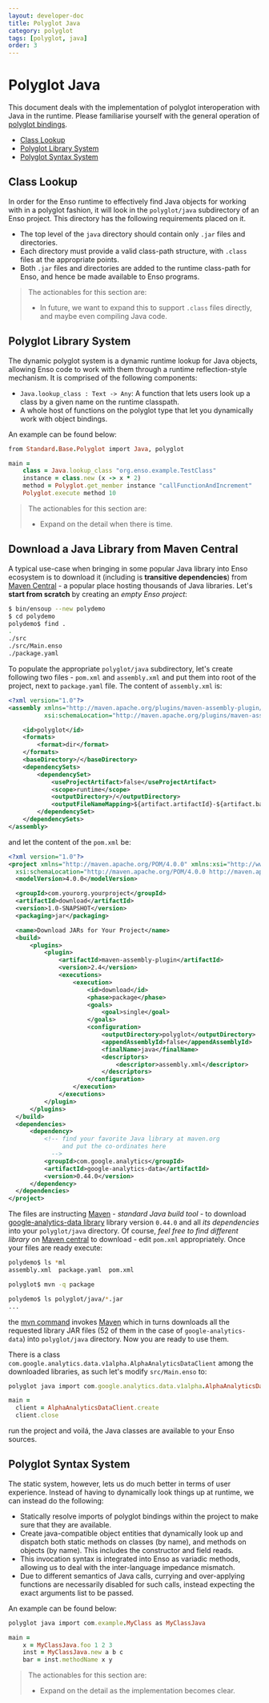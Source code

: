 ```yaml
---
layout: developer-doc
title: Polyglot Java
category: polyglot
tags: [polyglot, java]
order: 3
---
```


# Polyglot Java

This document deals with the implementation of polyglot interoperation with Java
in the runtime. Please familiarise yourself with the general operation of
[polyglot bindings](./polyglot-bindings.md).

<!-- MarkdownTOC levels="2,3" autolink="true" -->

- [Class Lookup](#class-lookup)
- [Polyglot Library System](#polyglot-library-system)
- [Polyglot Syntax System](#polyglot-syntax-system)

<!-- /MarkdownTOC -->

## Class Lookup

In order for the Enso runtime to effectively find Java objects for working with
in a polyglot fashion, it will look in the `polyglot/java` subdirectory of an
Enso project. This directory has the following requirements placed on it.

- The top level of the `java` directory should contain only `.jar` files and
  directories.
- Each directory must provide a valid class-path structure, with `.class` files
  at the appropriate points.
- Both `.jar` files and directories are added to the runtime class-path for
  Enso, and hence be made available to Enso programs.

> The actionables for this section are:
>
> - In future, we want to expand this to support `.class` files directly, and
>   maybe even compiling Java code.

## Polyglot Library System

The dynamic polyglot system is a dynamic runtime lookup for Java objects,
allowing Enso code to work with them through a runtime reflection-style
mechanism. It is comprised of the following components:

- `Java.lookup_class : Text -> Any`: A function that lets users
  look up a class by a given name on the runtime classpath.
- A whole host of functions on the polyglot type that let you dynamically work
  with object bindings.

An example can be found below:

```ruby
from Standard.Base.Polyglot import Java, polyglot

main =
    class = Java.lookup_class "org.enso.example.TestClass"
    instance = class.new (x -> x * 2)
    method = Polyglot.get_member instance "callFunctionAndIncrement"
    Polyglot.execute method 10
```

> The actionables for this section are:
>
> - Expand on the detail when there is time.

## Download a Java Library from Maven Central

A typical use-case when bringing in some popular Java library into Enso
ecosystem is to download it (including is **transitive dependencies**) from
[Maven Central](http://maven.org) - a popular place hosting thousands of Java
libraries. Let's **start from scratch** by creating an _empty Enso project_:

```bash
$ bin/ensoup --new polydemo
$ cd polydemo
polydemo$ find .
.
./src
./src/Main.enso
./package.yaml
```

To populate the appropriate `polyglot/java` subdirectory, let's create following
two files - `pom.xml` and `assembly.xml` and put them into root of the project,
next to `package.yaml` file. The content of `assembly.xml` is:

```xml
<?xml version="1.0"?>
<assembly xmlns="http://maven.apache.org/plugins/maven-assembly-plugin/assembly/1.1.2" xmlns:xsi="http://www.w3.org/2001/XMLSchema-instance"
          xsi:schemaLocation="http://maven.apache.org/plugins/maven-assembly-plugin/assembly/1.1.2 http://maven.apache.org/xsd/assembly-1.1.2.xsd">

    <id>polyglot</id>
    <formats>
        <format>dir</format>
    </formats>
    <baseDirectory>/</baseDirectory>
    <dependencySets>
        <dependencySet>
            <useProjectArtifact>false</useProjectArtifact>
            <scope>runtime</scope>
            <outputDirectory>/</outputDirectory>
            <outputFileNameMapping>${artifact.artifactId}-${artifact.baseVersion}.${artifact.extension}</outputFileNameMapping>
        </dependencySet>
    </dependencySets>
</assembly>
```

and let the content of the `pom.xml` be:

```xml
<?xml version="1.0"?>
<project xmlns="http://maven.apache.org/POM/4.0.0" xmlns:xsi="http://www.w3.org/2001/XMLSchema-instance"
  xsi:schemaLocation="http://maven.apache.org/POM/4.0.0 http://maven.apache.org/xsd/maven-4.0.0.xsd">
  <modelVersion>4.0.0</modelVersion>

  <groupId>com.yourorg.yourproject</groupId>
  <artifactId>download</artifactId>
  <version>1.0-SNAPSHOT</version>
  <packaging>jar</packaging>

  <name>Download JARs for Your Project</name>
  <build>
      <plugins>
          <plugin>
              <artifactId>maven-assembly-plugin</artifactId>
              <version>2.4</version>
              <executions>
                  <execution>
                      <id>download</id>
                      <phase>package</phase>
                      <goals>
                          <goal>single</goal>
                      </goals>
                      <configuration>
                          <outputDirectory>polyglot</outputDirectory>
                          <appendAssemblyId>false</appendAssemblyId>
                          <finalName>java</finalName>
                          <descriptors>
                              <descriptor>assembly.xml</descriptor>
                          </descriptors>
                      </configuration>
                  </execution>
              </executions>
          </plugin>
      </plugins>
  </build>
  <dependencies>
      <dependency>
          <!-- find your favorite Java library at maven.org
               and put the co-ordinates here
            -->
          <groupId>com.google.analytics</groupId>
          <artifactId>google-analytics-data</artifactId>
          <version>0.44.0</version>
      </dependency>
  </dependencies>
</project>
```

The files are instructing [Maven](http://maven.apache.org) - _standard Java
build tool_ - to download
[google-analytics-data library](https://central.sonatype.com/artifact/com.google.analytics/google-analytics-data/0.44.0)
library version `0.44.0` and all _its dependencies_ into your `polyglot/java`
directory. Of course, _feel free to find different library_ on
[Maven central](https://search.maven.org/) to download - edit `pom.xml`
appropriately. Once your files are ready execute:

```bash
polydemo$ ls *ml
assembly.xml  package.yaml  pom.xml

polyglot$ mvn -q package

polydemo$ ls polyglot/java/*.jar
...
```

the [mvn command](http://maven.apache.org) invokes
[Maven](http://maven.apache.org) which in turns downloads all the requested
library JAR files (52 of them in the case of `google-analytics-data`) into
`polyglot/java` directory. Now you are ready to use them.

There is a class `com.google.analytics.data.v1alpha.AlphaAnalyticsDataClient`
among the downloaded libraries, as such let's modify `src/Main.enso` to:

```ruby
polyglot java import com.google.analytics.data.v1alpha.AlphaAnalyticsDataClient

main =
  client = AlphaAnalyticsDataClient.create
  client.close
```

run the project and voilá, the Java classes are available to your Enso sources.

## Polyglot Syntax System

The static system, however, lets us do much better in terms of user experience.
Instead of having to dynamically look things up at runtime, we can instead do
the following:

- Statically resolve imports of polyglot bindings within the project to make
  sure that they are available.
- Create java-compatible object entities that dynamically look up and dispatch
  both static methods on classes (by name), and methods on objects (by name).
  This includes the constructor and field reads.
- This invocation syntax is integrated into Enso as variadic methods, allowing
  us to deal with the inter-language impedance mismatch.
- Due to different semantics of Java calls, currying and over-applying functions
  are necessarily disabled for such calls, instead expecting the exact arguments
  list to be passed.

An example can be found below:

```ruby
polyglot java import com.example.MyClass as MyClassJava

main =
    x = MyClassJava.foo 1 2 3
    inst = MyClassJava.new a b c
    bar = inst.methodName x y
```

> The actionables for this section are:
>
> - Expand on the detail as the implementation becomes clear.
